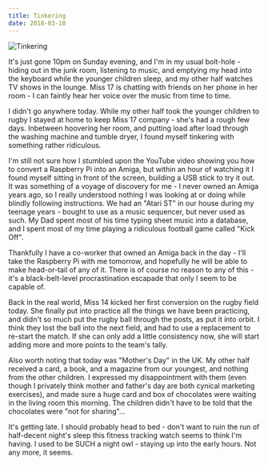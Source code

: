 ```yaml
---
title: Tinkering
date: 2018-03-10
---
```


![Tinkering](https://source.unsplash.com/y7GlIdTUOvo/1600x900)

It's just gone 10pm on Sunday evening, and I'm in my usual bolt-hole - hiding out in the junk room, listening to music, and emptying my head into the keyboard while the younger children sleep, and my other half watches TV shows in the lounge. Miss 17 is chatting with friends on her phone in her room - I can faintly hear her voice over the music from time to time.

I didn't go anywhere today. While my other half took the younger children to rugby I stayed at home to keep Miss 17 company - she's had a rough few days. Inbetween hoovering her room, and putting load after load through the washing machine and tumble dryer, I found myself tinkering with something rather ridiculous.

I'm still not sure how I stumbled upon the YouTube video showing you how to convert a Raspberry Pi into an Amiga, but within an hour of watching it I found myself sitting in front of the screen, building a USB stick to try it out. It was something of a voyage of discovery for me - I never owned an Amiga years ago, so I really understood nothing I was looking at or doing while blindly following instructions. We had an "Atari ST" in our house during my teenage years - bought to use as a music sequencer, but never used as such. My Dad spent most of his time typing sheet music into a database, and I spent most of my time playing a ridiculous football game called "Kick Off".

Thankfully I have a co-worker that owned an Amiga back in the day - I'll take the Raspberry Pi with me tomorrow, and hopefully he will be able to make head-or-tail of any of it. There is of course no reason to any of this - it's a black-belt-level procrastination escapade that only I seem to be capable of.

Back in the real world, Miss 14 kicked her first conversion on the rugby field today. She finally put into practice all the things we have been practicing, and didn't so much put the rugby ball through the posts, as put it into orbit. I think they lost the ball into the next field, and had to use a replacement to re-start the match. If she can only add a little consistency now, she will start adding more and more points to the team's tally.

Also worth noting that today was "Mother's Day" in the UK. My other half received a card, a book, and a magazine from our youngest, and nothing from the other children. I expressed my disappointment with them (even though I privately think mother and father's day are both cynical marketing exercises), and made sure a huge card and box of chocolates were waiting in the living room this morning. The children didn't have to be told that the chocolates were "not for sharing"...

It's getting late. I should probably head to bed - don't want to ruin the run of half-decent night's sleep this fitness tracking watch seems to think I'm having. I used to be SUCH a night owl - staying up into the early hours. Not any more, it seems.